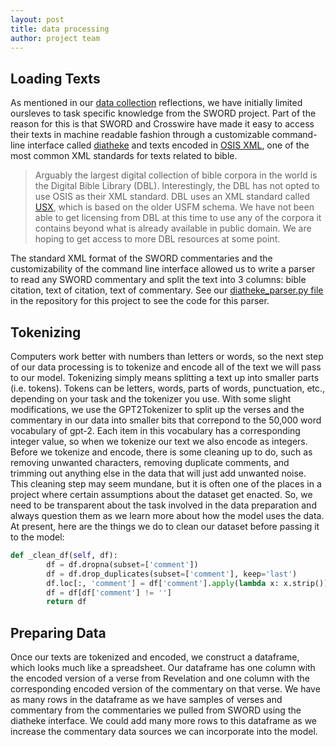 ```yaml
---
layout: post
title: data processing
author: project team
---
```


## Loading Texts
As mentioned in our [data collection](./2019-10-22-data-collection.md) reflections, we have initially limited oursleves to task specific knowledge from the SWORD project. Part of the reason for this is that SWORD and Crosswire have made it easy to access their texts in machine readable fashion through a customizable command-line interface called [diatheke](https://wiki.crosswire.org/Frontends:Diatheke) and texts encoded in [OSIS XML](https://en.wikipedia.org/wiki/Open_Scripture_Information_Standard), one of the most common XML standards for texts related to bible.

> Arguably the largest digital collection of bible corpora in the world is the Digital Bible Library (DBL). Interestingly, the DBL has not opted to use OSIS as their XML standard. DBL uses an XML standard called [USX](https://ubsicap.github.io/usx/), which is based on the older USFM schema. We have not been able to get licensing from DBL at this time to use any of the corpora it contains beyond what is already available in public domain. We are hoping to get access to more DBL resources at some point. 

The standard XML format of the SWORD commentaries and the customizability of the command line interface allowed us to write a parser to read any SWORD commentary and split the text into 3 columns: bible citation, text of citation, text of commentary. See our [diatheke_parser.py file](https://github.com/iliff/theologiesofthedigital/blob/master/diatheke_parser.py) in the repository for this project to see the code for this parser. 

## Tokenizing
Computers work better with numbers than letters or words, so the next step of our data processing is to tokenize and encode all of the text we will pass to our model. Tokenizing simply means splitting a text up into smaller parts (i.e. tokens). Tokens can be letters, words, parts of words, punctuation, etc., depending on your task and the tokenizer you use. With some slight modifications, we use the GPT2Tokenizer to split up the verses and the commentary in our data into smaller bits that correpond to the 50,000 word vocabulary of gpt-2. Each item in this vocabulary has a corresponding integer value, so when we tokenize our text we also encode as integers.
Before we tokenize and encode, there is some cleaning up to do, such as removing unwanted characters, removing duplicate comments, and trimming out anything else in the data that will just add unwanted noise. This cleaning step may seem mundane, but it is often one of the places in a project where certain assumptions about the dataset get enacted. So, we need to be transparent about the task involved in the data preparation and always question them as we learn more about how the model uses the data. At present, here are the things we do to clean our dataset before passing it to the model:

```python
def _clean_df(self, df):
        df = df.dropna(subset=['comment'])
        df = df.drop_duplicates(subset=['comment'], keep='last')
        df.loc[:, 'comment'] = df['comment'].apply(lambda x: x.strip())
        df = df[df['comment'] != '']
        return df
```

## Preparing Data
Once our texts are tokenized and encoded, we construct a dataframe, which looks much like a spreadsheet. Our dataframe has one column with the encoded version of a verse from Revelation and one column with the corresponding encoded version of the commentary on that verse. We have as many rows in the dataframe as we have samples of verses and commentary from the commentaries we pulled from SWORD using the diatheke interface. We could add many more rows to this dataframe as we increase the commentary data sources we can incorporate into the model.